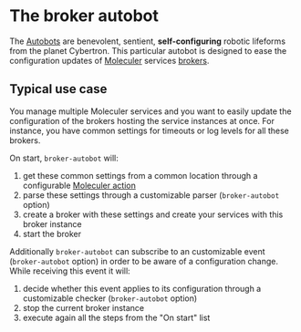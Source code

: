 # The broker autobot

The [Autobots](https://en.wikipedia.org/wiki/Autobot) are benevolent, sentient, **self-configuring** robotic lifeforms from the planet Cybertron.
This particular autobot is designed to ease the configuration updates of [Moleculer](https://moleculer.services/) services [brokers](https://moleculer.services/docs/broker.html).

## Typical use case

You manage multiple Moleculer services and you want to easily update the configuration of the brokers hosting the service instances at once.
For instance, you have common settings for timeouts or log levels for all these brokers.

On start, `broker-autobot` will:

1. get these common settings from a common location through a configurable [Moleculer action](https://moleculer.services/docs/0.14/actions.html)
2. parse these settings through a customizable parser (`broker-autobot` option)
3. create a broker with these settings and create your services with this broker instance
4. start the broker

Additionally `broker-autobot` can subscribe to an customizable event (`broker-autobot` option) in order to be aware of a configuration change.
While receiving this event it will:

1. decide whether this event applies to its configuration through a customizable checker (`broker-autobot` option)
2. stop the current broker instance
3. execute again all the steps from the "On start" list
